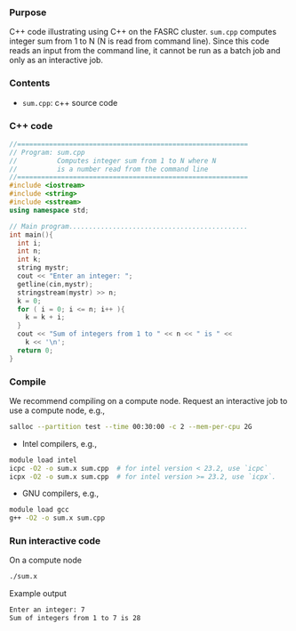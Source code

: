 ###  Purpose

C++ code illustrating using C++ on the FASRC cluster. `sum.cpp` computes integer sum from 1 to N (N is read from command line). Since this code reads an input from the command line, it cannot be run as a batch job and only as an interactive job.

### Contents

* `sum.cpp`: c++ source code 

### C++ code

```cpp
//==========================================================
// Program: sum.cpp
//          Computes integer sum from 1 to N where N
//          is a number read from the command line
//==========================================================
#include <iostream>
#include <string>
#include <sstream>
using namespace std;

// Main program.............................................
int main(){
  int i;
  int n;
  int k;
  string mystr;
  cout << "Enter an integer: ";
  getline(cin,mystr);
  stringstream(mystr) >> n;
  k = 0;
  for ( i = 0; i <= n; i++ ){
    k = k + i;
  }
  cout << "Sum of integers from 1 to " << n << " is " <<
    k << '\n';
  return 0;
}
```

### Compile

We recommend compiling on a compute node. Request an interactive job to use a compute node, e.g.,

```bash
salloc --partition test --time 00:30:00 -c 2 --mem-per-cpu 2G
```

* Intel compilers, e.g.,

```bash
module load intel
icpc -O2 -o sum.x sum.cpp  # for intel version < 23.2, use `icpc`
icpx -O2 -o sum.x sum.cpp  # for intel version >= 23.2, use `icpx`.
```

* GNU compilers, e.g.,

```bash
module load gcc
g++ -O2 -o sum.x sum.cpp
```

### Run interactive code

On a compute node

```bash
./sum.x
```

Example output

```bash
Enter an integer: 7
Sum of integers from 1 to 7 is 28
```
